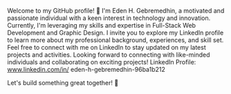 Welcome to my GitHub profile! 👋
I'm Eden H. Gebremedhin, a motivated and passionate individual with a keen interest in technology and innovation. Currently, I'm leveraging my skills and expertise in Full-Stack Web Development and Graphic Design.
I invite you to explore my LinkedIn profile to learn more about my professional background, experiences, and skill set. Feel free to connect with me on LinkedIn to stay updated on my latest projects and activities.
Looking forward to connecting with like-minded individuals and collaborating on exciting projects!
LinkedIn Profile: www.linkedin.com/in/
eden-h-gebremedhin-96ba1b212

Let's build something great together! 🚀
